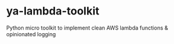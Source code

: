 # ya-lambda-toolkit
Python micro toolkit to implement clean AWS lambda functions &amp; opinionated logging
